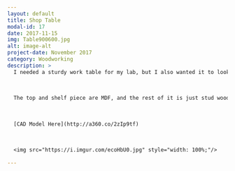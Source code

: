 ```yaml
---
layout: default
title: Shop Table
modal-id: 17
date: 2017-11-15
img: Table900600.jpg
alt: image-alt
project-date: November 2017
category: Woodworking
description: >
  I needed a sturdy work table for my lab, but I also wanted it to look good. I designed this in Fusion 360 and used a lot of materials I already had laying around. 
  
  
  
  The top and shelf piece are MDF, and the rest of it is just stud wood. The casters are from Home Depot. I spent about $120 to make it, and it took about 8 hours start to finish. 
  
  
  
  [CAD Model Here](http://a360.co/2zIp9tf)
  
  
  
  <img src="https://i.imgur.com/ecoHbU0.jpg" style="width: 100%;"/>
  
---
```

